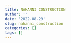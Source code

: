 ```yaml
---
title: NAHANNI CONSTRUCTION
author: ''
date: '2022-08-29'
slug: nahanni_construction
categories: []
tags: []
---
```

